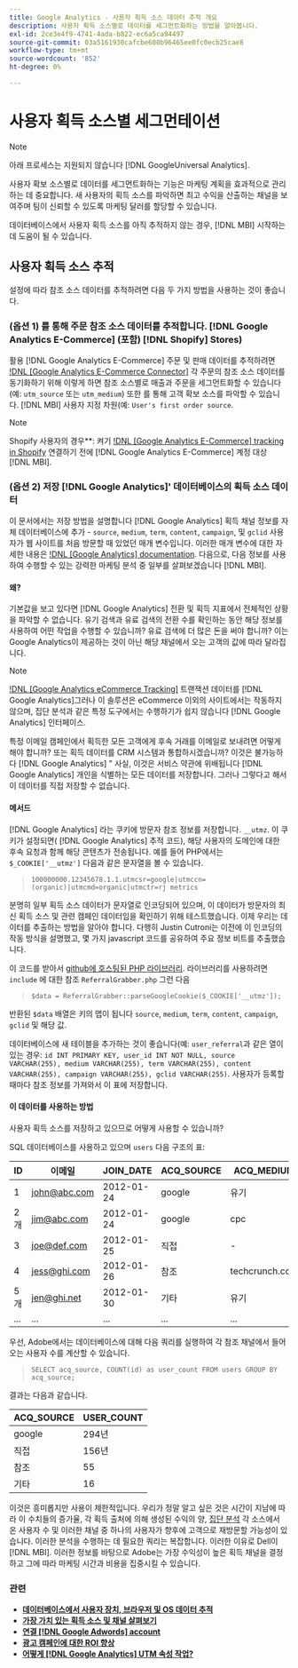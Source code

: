 ```yaml
---
title: Google Analytics - 사용자 획득 소스 데이터 추적 개요
description: 사용자 획득 소스별로 데이터를 세그먼트화하는 방법을 알아봅니다.
exl-id: 2ce3e4f9-4741-4ada-b822-ec6a5ca94497
source-git-commit: 03a5161930cafcbe600b96465ee0fc0ecb25cae8
workflow-type: tm+mt
source-wordcount: '852'
ht-degree: 0%

---
```


# 사용자 획득 소스별 세그먼테이션

>[!NOTE]
>
>아래 프로세스는 지원되지 않습니다 [!DNL GoogleUniversal Analytics].

사용자 확보 소스별로 데이터를 세그먼트화하는 기능은 마케팅 계획을 효과적으로 관리하는 데 중요합니다. 새 사용자의 획득 소스를 파악하면 최고 수익을 산출하는 채널을 보여주며 팀이 신뢰할 수 있도록 마케팅 달러를 할당할 수 있습니다.

데이터베이스에서 사용자 획득 소스를 아직 추적하지 않는 경우, [!DNL MBI] 시작하는 데 도움이 될 수 있습니다.

## 사용자 획득 소스 추적

설정에 따라 참조 소스 데이터를 추적하려면 다음 두 가지 방법을 사용하는 것이 좋습니다.

### (옵션 1) 를 통해 주문 참조 소스 데이터를 추적합니다. [!DNL Google Analytics E-Commerce] (포함) [!DNL Shopify] Stores)

활용 [!DNL Google Analytics E-Commerce] 주문 및 판매 데이터를 추적하려면 [!DNL [Google Analytics E-Commerce Connector]](../importing-data/integrations/google-ecommerce.md) 각 주문의 참조 소스 데이터를 동기화하기 위해 이렇게 하면 참조 소스별로 매출과 주문을 세그먼트화할 수 있습니다(예: `utm_source` 또는 `utm_medium`) 또한 를 통해 고객 확보 소스를 파악할 수 있습니다. [!DNL MBI] 사용자 지정 차원(예: `User's first order source`.

>[!NOTE]
>
>Shopify 사용자의 경우**: 켜기 [!DNL [Google Analytics E-Commerce] tracking in Shopify](http://docs.shopify.com/manual/settings/general/google-analytics#ecommerce-tracking) 연결하기 전에 [!DNL Google Analytics E-Commerce] 계정 대상 [!DNL MBI].

### (옵션 2) 저장 [!DNL Google Analytics]&#39; 데이터베이스의 획득 소스 데이터

이 문서에서는 저장 방법을 설명합니다 [!DNL Google Analytics] 획득 채널 정보를 자체 데이터베이스에 추가 - `source`, `medium`, `term`, `content`, `campaign`, 및 `gclid` 사용자가 웹 사이트를 처음 방문할 때 있었던 매개 변수입니다. 이러한 매개 변수에 대한 자세한 내용은 [!DNL [Google Analytics] documentation](http://support.google.com/analytics/bin/answer.py?hl=en&amp;answer=1191184). 다음으로, 다음 정보를 사용하여 수행할 수 있는 강력한 마케팅 분석 중 일부를 살펴보겠습니다 [!DNL MBI].

#### 왜?

기본값을 보고 있다면 [!DNL Google Analytics] 전환 및 획득 지표에서 전체적인 상황을 파악할 수 없습니다. 유기 검색과 유료 검색의 전환 수를 확인하는 동안 해당 정보를 사용하여 어떤 작업을 수행할 수 있습니까? 유료 검색에 더 많은 돈을 써야 합니까? 이는 Google Analytics이 제공하는 것이 아닌 해당 채널에서 오는 고객의 값에 따라 달라집니다.

>[!NOTE]
>
>[!DNL [Google Analytics eCommerce Tracking]](https://developers.google.com/analytics/devguides/collection/gajs/gaTrackingEcommerce) 트랜잭션 데이터를 [!DNL Google Analytics]그러나 이 솔루션은 eCommerce 이외의 사이트에서는 작동하지 않으며, 집단 분석과 같은 특정 도구에서는 수행하기가 쉽지 않습니다 [!DNL Google Analytics] 인터페이스.

특정 이메일 캠페인에서 획득한 모든 고객에게 후속 거래를 이메일로 보내려면 어떻게 해야 합니까? 또는 획득 데이터를 CRM 시스템과 통합하시겠습니까? 이것은 불가능하다 [!DNL Google Analytics] &quot; 사실, 이것은 서비스 약관에 위배됩니다 [!DNL Google Analytics] 개인을 식별하는 모든 데이터를 저장합니다.  그러나 그렇다고 해서 이 데이터를 직접 저장할 수 없습니다.

#### 메서드

[!DNL Google Analytics] 라는 쿠키에 방문자 참조 정보를 저장합니다. `__utmz`. 이 쿠키가 설정되면( [!DNL Google Analytics] 추적 코드), 해당 사용자의 도메인에 대한 후속 요청과 함께 해당 콘텐츠가 전송됩니다. 예를 들어 PHP에서는 `$_COOKIE['__utmz']` 다음과 같은 문자열을 볼 수 있습니다.

> `100000000.12345678.1.1.utmcsr=google|utmccn=(organic)|utmcmd=organic|utmctr=rj metrics`

분명히 일부 획득 소스 데이터가 문자열로 인코딩되어 있으며, 이 데이터가 방문자의 최신 획득 소스 및 관련 캠페인 데이터임을 확인하기 위해 테스트했습니다. 이제 우리는 데이터를 추출하는 방법을 알아야 합니다. 다행히 Justin Cutroni는 이전에 이 인코딩의 작동 방식을 설명했고, 몇 가지 javascript 코드를 공유하여 주요 정보 비트를 추출했습니다.

이 코드를 받아서 [github에 호스팅된 PHP 라이브러리](https://github.com/RJMetrics/referral-grabber-php).   라이브러리를 사용하려면 `include` 에 대한 참조 `ReferralGrabber.php` 그런 다음

> `$data = ReferralGrabber::parseGoogleCookie($_COOKIE['__utmz']);`

반환된 `$data` 배열은 키의 맵이 됩니다 `source`, `medium`, `term`, `content`, `campaign`, `gclid` 및 해당 값.

데이터베이스에 새 테이블을 추가하는 것이 좋습니다(예: `user_referral`과 같은 열이 있는 경우: `id INT PRIMARY KEY, user_id INT NOT NULL, source VARCHAR(255), medium VARCHAR(255), term VARCHAR(255), content VARCHAR(255), campaign VARCHAR(255), gclid VARCHAR(255)`. 사용자가 등록할 때마다 참조 정보를 가져와서 이 표에 저장합니다.

#### 이 데이터를 사용하는 방법

사용자 획득 소스를 저장하고 있으므로 어떻게 사용할 수 있습니까?

SQL 데이터베이스를 사용하고 있으며 `users` 다음 구조의 표:

| ID | 이메일 | JOIN_DATE | ACQ_SOURCE | ACQ_MEDIUM |
|--- |--- |--- |--- |--- |
| 1 | john@abc.com | 2012-01-24 | google | 유기 |
| 2개 | jim@abc.com | 2012-01-24 | google | cpc |
| 3 | joe@def.com | 2012-01-25 | 직접 | - |
| 4 | jess@ghi.com | 2012-01-26 | 참조 | techcrunch.com |
| 5개 | jen@ghi.net | 2012-01-30 | 기타 | 유기 |
| ... | ... | ... | ... | ... |

우선, Adobe에서는 데이터베이스에 대해 다음 쿼리를 실행하여 각 참조 채널에서 들어오는 사용자 수를 계산할 수 있습니다.

> `SELECT acq_source, COUNT(id) as user_count FROM users GROUP BY acq_source;`

결과는 다음과 같습니다.

| ACQ_SOURCE | USER_COUNT |
|--- |--- |
| google | 294년 |
| 직접 | 156년 |
| 참조 | 55 |
| 기타 | 16 |

이것은 흥미롭지만 사용이 제한적입니다. 우리가 정말 알고 싶은 것은 시간이 지남에 따라 이 수치들의 증가율, 각 획득 출처에 의해 생성된 수익의 양, [집단 분석](http://cohortanalysis.com/) 각 소스에서 온 사용자 수 및 이러한 채널 중 하나의 사용자가 향후에 고객으로 재방문할 가능성이 있습니다. 이러한 분석을 수행하는 데 필요한 쿼리는 복잡합니다. 이러한 이유로 Dell이 [!DNL MBI]. 이러한 정보를 바탕으로 Adobe는 가장 수익성이 높은 획득 채널을 결정하고 그에 따라 마케팅 시간과 비용을 집중시킬 수 있습니다.

### 관련

* **[데이터베이스에서 사용자 장치, 브라우저 및 OS 데이터 추적](https://support.magento.com/hc/en-us/articles/360016732911)**
* **[가장 가치 있는 획득 소스 및 채널 살펴보기](../analysis/most-value-source-channel.md)**
* **[연결 [!DNL Google Adwords] account](../importing-data/integrations/google-adwords.md)**
* **[광고 캠페인에 대한 ROI 향상](../analysis/roi-ad-camp.md)**
* **[어떻게 [!DNL Google Analytics] UTM 속성 작업?](../analysis/utm-attributes.md)**
